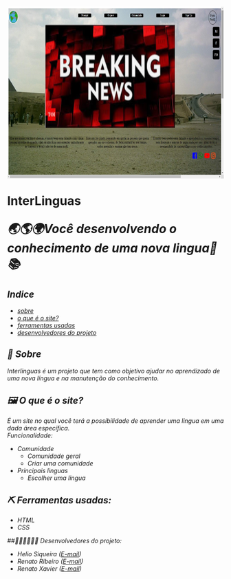 <h1>
  <img src="/pagina-menu.jpg" width=600px, height=400px>
  <p><b>InterLinguas</b></p>
  <p><i>🌏🌎🌍Você desenvolvendo o conhecimento de uma nova lingua🙌📚</b></p>
</h1>

## Indice

- [sobre](#-Sobre)
- [o que é o site?](#-O-que-e-o-site?)
- [ferramentas usadas](#-Ferramentas-usadas)
- [desenvolvedores do projeto](#-Desenvolvedores-do-projeto)

## 🧧 Sobre

_Interlinguas_ é um projeto que tem como objetivo ajudar no aprendizado de uma nova língua e na manutenção do conhecimento.

## 🖼 O que é o site?

É um site no qual você terá a possibilidade de aprender uma lingua em uma dada área específica.
<br>
_Funcionalidade_:

- Comunidade
  - Comunidade geral
  - Criar uma comunidade
- Principais linguas
  - Escolher uma lingua

## ⛏ Ferramentas usadas:

- HTML
- CSS

##👨‍💻👨‍💻👨‍💻 Desenvolvedores do projeto:

- Helio Siqueira (<a href="mailto:helio.siqueira@academico.ifpb.edu.br">E-mail</a>)
- Renato Ribeiro (<a href="mailto:renato.ribeiro@academico.ifpb.edu.br">E-mail</a>)
- Renato Xavier (<a href="mailto:renato.ribeiro@academico.ifpb.edu.br">E-mail</a>)
